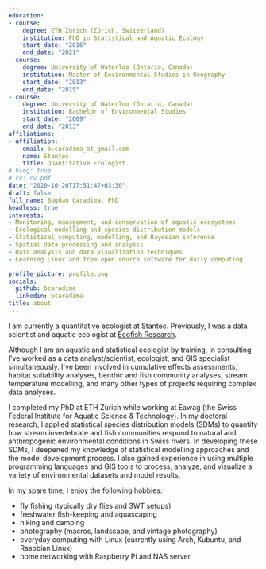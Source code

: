 ```yaml
---
education:
- course:
    degree: ETH Zurich (Zürich, Switzerland)
    institution: PhD in Statistical and Aquatic Ecology
    start_date: "2016"
    end_date: "2021"
- course:
    degree: University of Waterloo (Ontario, Canada)
    institution: Master of Environmental Studies in Geography
    start_date: "2013"
    end_date: "2015"
- course:
    degree: University of Waterloo (Ontario, Canada)
    institution: Bachelor of Environmental Studies
    start_date: "2009"
    end_date: "2013"
affiliations:
- affiliation:
    email: b.caradima_at_gmail.com 
    name: Stantec
    title: Quantitative Ecologist
# blog: true
# cv: cv.pdf
date: "2020-10-20T17:51:47+03:30"
draft: false
full_name: Bogdan Caradima, PhD
headless: true
interests:
- Monitoring, management, and conservation of aquatic ecosystems
- Ecological modelling and species distribution models
- Statistical computing, modelling, and Bayesian inference
- Spatial data processing and analysis
- Data analysis and data visualization techniques
- Learning Linux and free open source software for daily computing

profile_picture: profile.png
socials:
  github: bcaradima
  linkedin: bcaradima
title: about
---
```


I am currently a quantitative ecologist at Stantec. Previously, I was a data scientist and aquatic ecologist at [Ecofish Research](https://www.ecofishresearch.com/).

Although I am an aquatic and statistical ecologist by training, in consulting I've worked as a data analyst/scientist, ecologist, and GIS specialist simultaneously. I've been involved in cumulative effects assessments, habitat suitability analyses, benthic and fish community analyses, stream temperature modelling, and many other types of projects requiring complex data analyses. 

I completed my PhD at ETH Zurich while working at Eawag (the Swiss Federal Institute for Aquatic Science & Technology). In my doctoral research, I applied statistical species distribution models (SDMs) to quantify how stream invertebrate and fish communities respond to natural and anthropogenic environmental conditions in Swiss rivers. In developing these SDMs, I deepened my knowledge of statistical modelling approaches and the model development process. I also gained experience in using multiple programming languages and GIS tools to process, analyze, and visualize a variety of environmental datasets and model results.

In my spare time, I enjoy the following hobbies:

* fly fishing (typically dry flies and 3WT setups)
* freshwater fish-keeping and aquascaping
* hiking and camping
* photography (macros, landscape, and vintage photography)
* everyday computing with Linux (currently using Arch, Kubuntu, and Raspbian Linux)
* home networking with Raspberry Pi and NAS server
